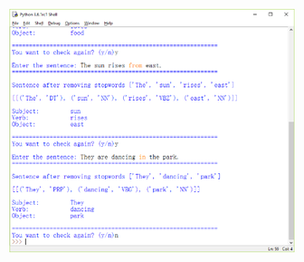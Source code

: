 ![](https://github.com/Upa005/Semantic-Analysis-for-Narrative-Texts/blob/master/02_parse_paragraph/output2.PNG)
